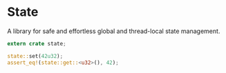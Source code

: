 # State

A library for safe and effortless global and thread-local state management.

```rust
extern crate state;

state::set(42u32);
assert_eq!(state::get::<u32>(), 42);
```
